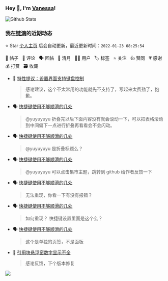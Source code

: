 ### Hey 👋, I'm [Vanessa](http://vanessa.b3log.org/)!

![Github Stats](https://github-readme-stats.vercel.app/api?username=Vanessa219&show_icons=true)

<!--events start -->

### 我在[链滴](https://ld246.com)的近期动态

⭐️ Star [个人主页](https://github.com/Vanessa219/Vanessa219) 后会自动更新，最近更新时间：`2022-01-23 08:25:54`

📝 帖子 &nbsp; 💬 评论 &nbsp; 🗣 回帖 &nbsp; 🌙 清月 &nbsp; 👨‍💻 用户 &nbsp; 🏷️ 标签 &nbsp; ⭐️ 关注 &nbsp; 👍 赞同 &nbsp; 💗 感谢 &nbsp; 💰 打赏 &nbsp; 🗃 收藏

* 💬 [特性提议：设置界面支持键盘控制](https://ld246.com/article/1642588144619/comment/1642734740891#comments)

  > 感谢建议，这个不太常用的功能就先不支持了，写起来太费劲了，抱歉。
* 🗣 [快捷键使用不够顺滑的几处](https://ld246.com/article/1642301070916/comment/1642422847833#comments)

  > @yuyuyuyu 折叠完以后下面内容没有就会滚动一下，可以把表格滚动到中间偏下一点进行折叠再看看会不会闪动。
* 🗣 [快捷键使用不够顺滑的几处](https://ld246.com/article/1642301070916/comment/1642422847833#comments)

  > @yuyuyuyu 是折叠标题么？
* 🗣 [快捷键使用不够顺滑的几处](https://ld246.com/article/1642301070916/comment/1642423144282#comments)

  > @yuyuyuyu 可以点击集市主题，跳转到 github 给作者反馈一下
* 🗣 [快捷键使用不够顺滑的几处](https://ld246.com/article/1642301070916/comment/1642423144282#comments)

  > 无法重现，你看一下有没有报错？
* 🗣 [快捷键使用不够顺滑的几处](https://ld246.com/article/1642301070916/comment/1642422847833#comments)

  > 如何重现？ 快捷键设置里面是这个么？
* 🗣 [快捷键使用不够顺滑的几处](https://ld246.com/article/1642301070916/comment/1642422810096#comments)

  > 这个是单独的页签，不是面板
* 💬 [引用块悬浮窗数字显示不全](https://ld246.com/article/1642415692816/comment/1642418387258#comments)

  > 感谢反馈，下个版本修复


<!--events end -->

<a title="Hits" target="_blank" href="https://github.com/Vanessa219/Vanessa219"><img src="https://hits.b3log.org/Vanessa219/Vanessa219.svg"></a>

